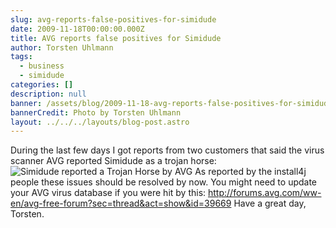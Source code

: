 ```yaml
---
slug: avg-reports-false-positives-for-simidude
date: 2009-11-18T00:00:00.000Z
title: AVG reports false positives for Simidude
author: Torsten Uhlmann
tags:
  - business
  - simidude
categories: []
description: null
banner: /assets/blog/2009-11-18-avg-reports-false-positives-for-simidude/banner.jpg
bannerCredit: Photo by Torsten Uhlmann
layout: ../../../layouts/blog-post.astro
---
```


During the last few days I got reports from two customers that said the virus scanner AVG reported Simidude as a trojan horse: ![Simidude reported a Trojan Horse by AVG](http://www.agynamix.de/wp-content/uploads/2009/11/simidude-trojan-avg-300x166.jpg "Simidude reported a Trojan Horse by AVG") As reported by the install4j people these issues should be resolved by now. You might need to update your AVG virus database if you were hit by this: http://forums.avg.com/ww-en/avg-free-forum?sec=thread&act=show&id=39669 Have a great day, Torsten.

